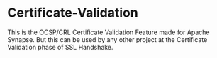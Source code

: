 Certificate-Validation
======================

This is the OCSP/CRL Certificate Validation Feature made for Apache Synapse. But this can be used by any other 
project at the Certificate Validation phase of SSL Handshake.
